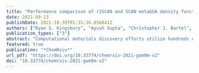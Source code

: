 ```yaml
---
title: "Performance comparison of r2SCAN and SCAN metaGGA density functionals for solid materials via an automated, high-throughput computational workflow"
date: 2021-09-13
publishDate: 2021-10-30T01:35:16.056841Z
authors: ["Ryan S. Kingsbury", "Ayush Gupta", "Christopher J. Bartel", "Shyam Dwaraknath", "Matthew Horton", "Kristin A. Persson"]
publication_types: ["3"]
abstract: "Computational materials discovery efforts utilize hundreds or thousands of density functional theory (DFT) calculations to predict material properties. Historically, such efforts have performed calculations at the generalized gradient approximation (GGA) level of theory due to its efficient compromise between accuracy and computational reliability. However, high-throughput calculations at the higher metaGGA level of theory are becoming feasible. The Strongly Constrainted and Appropriately Normed (SCAN) metaGGA functional offers superior accuracy to GGA across much of chemical space, making it appealing as a general-purpose metaGGA functional, but it suffers from numerical instabilities that impede it's use in high-throughput workflows. The recently-developed r2SCAN metaGGA functional promises accuracy similar to SCAN in addition to more robust numerical performance. However, its performance compared to SCAN has yet to be evaluated over a large group of solid materials. In this work, we compared r2SCAN and SCAN predictions for key properties of approximately 6,000 solid materials using a newly-developed high-throughput computational workflow. We find that r2SCAN predicts formation energies more accurately than SCAN and PBEsol for both strongly- and weakly-bound materials and that r2SCAN predicts systematically larger lattice constants than SCAN. We also find that r2SCAN requires modestly fewer computational resources than SCAN and offers significantly more reliable convergence. Thus, our large-scale benchmark confirms that r2SCAN has delivered on its promises of numerical efficiency and accuracy, making it a preferred choice for high-throughput metaGGA calculations."
featured: true
publication: "*ChemRxiv*"
url_pdf: "https://doi.org/10.33774/chemrxiv-2021-gwm9m-v2"
doi: "10.33774/chemrxiv-2021-gwm9m-v2"
---
```


